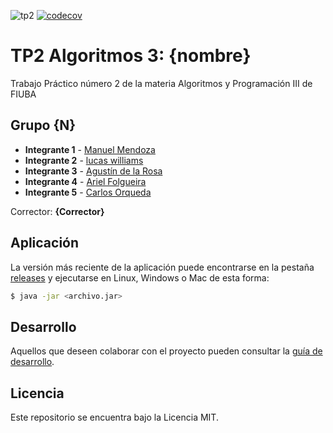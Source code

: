 ![tp2](https://github.com/lucas96will/algo3_tp2_fiuba/actions/workflows/build.yml/badge.svg) [![codecov](https://codecov.io/gh/lucas96will/algo3_tp2_fiuba/branch/master/graph/badge.svg)](https://codecov.io/gh/lucas96will/algo3_tp2_fiuba)

# TP2 Algoritmos 3: {nombre} 

Trabajo Práctico número 2 de la materia Algoritmos y Programación III de FIUBA

## Grupo {N}

* **Integrante 1** - [Manuel Mendoza](https://github.com/crokibolt)
* **Integrante 2** - [lucas williams](https://github.com/lucas96will)
* **Integrante 3** - [Agustín de la Rosa](https://github.com/Rofertin)
* **Integrante 4** - [Ariel Folgueira](https://github.com/ArielFol)
* **Integrante 5** - [Carlos Orqueda](https://github.com/CarlosOrqueda)

Corrector: **{Corrector}**

## Aplicación

La versión más reciente de la aplicación puede encontrarse en la pestaña [releases](https://github.com/lucas96will/algo3_tp2_fiuba/releases/latest) y ejecutarse en Linux, Windows o Mac de esta forma:

```bash
$ java -jar <archivo.jar>
```

## Desarrollo

Aquellos que deseen colaborar con el proyecto pueden consultar la [guía de desarrollo](./docs/Desarrollo.md).

## Licencia

Este repositorio se encuentra bajo la Licencia MIT.
